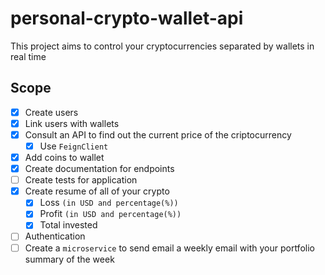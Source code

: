 # personal-crypto-wallet-api
This project aims to control your cryptocurrencies separated by wallets in real time

## Scope
- [x] Create users
- [x] Link users with wallets
- [x] Consult an API to find out the current price of the criptocurrency
  - [x] Use `FeignClient`
- [x] Add coins to wallet
- [x] Create documentation for endpoints
- [ ] Create tests for application
- [x] Create resume of all of your crypto
  - [x] Loss `(in USD and percentage(%))`
  - [x] Profit `(in USD and percentage(%))`
  - [x] Total invested
- [ ] Authentication
- [ ] Create a `microservice` to send email a weekly email with your portfolio summary of the week
